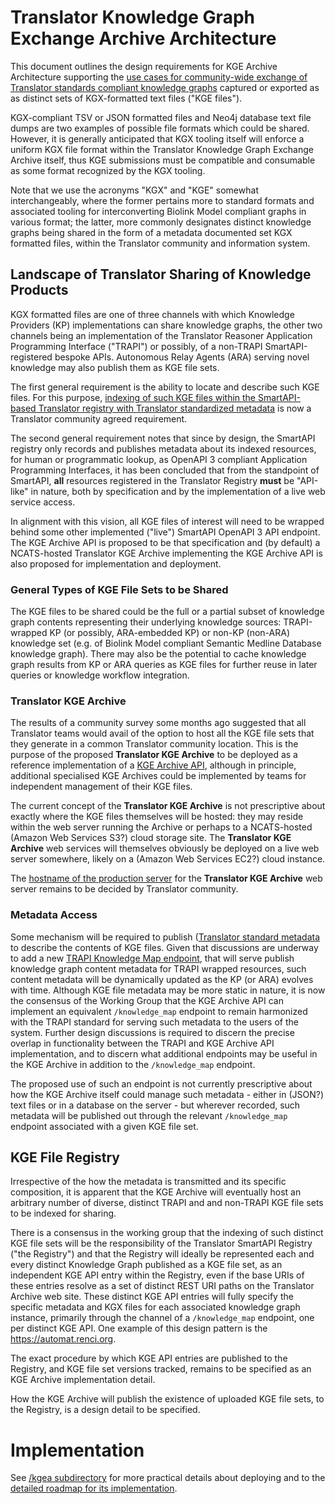 # Translator Knowledge Graph Exchange Archive Architecture

This document outlines the design requirements for KGE Archive Architecture supporting the 
[use cases for community-wide exchange of Translator standards compliant knowledge graphs](https://github.com/NCATSTranslator/Knowledge_Graph_Exchange_Registry/blob/master/KGE_USE_CASES.md) captured or exported as as distinct sets of KGX-formatted text files ("KGE files"). 

KGX-compliant TSV or JSON formatted files and Neo4j database text file dumps are two examples of possible file formats which could be shared. However, it is generally anticipated that KGX tooling itself will enforce a uniform KGX file format within the Translator Knowledge Graph Exchange Archive itself, thus KGE submissions must be compatible and consumable as some format recognized by the KGX tooling. 

Note that we use the acronyms "KGX" and "KGE" somewhat interchangeably, where the former pertains more to standard formats and associated tooling for interconverting Biolink Model compliant graphs in various format; the latter, more commonly designates distinct knowledge graphs being shared in the form of a metadata documented set KGX formatted files, within the Translator community and information system.
 
## Landscape of Translator Sharing of Knowledge Products

KGX formatted files are one of three channels with which Knowledge Providers (KP) implementations can share knowledge graphs, the other two channels being an implementation of the Translator Reasoner Application Programming Interface ("TRAPI") or possibly, of a non-TRAPI SmartAPI-registered bespoke APIs.  Autonomous Relay Agents (ARA) serving novel knowledge may also publish them as KGE file sets.

The first general requirement is the ability to locate and describe such KGE files. For this purpose, [indexing of such KGE files within the SmartAPI-based Translator registry with Translator standardized metadata](https://github.com/NCATSTranslator/TranslatorArchitecture) is now a Translator community agreed requirement.

The second general requirement notes that since by design, the SmartAPI registry only records and publishes metadata about its indexed resources, for human or programmatic lookup, as OpenAPI 3 compliant Application Programming Interfaces, it has been concluded that from the standpoint of SmartAPI, **all** resources registered in the Translator Registry **must** be "API-like" in nature, both by specification and by the implementation of a live web service access.  

In alignment with this vision, all KGE files of interest will need to be wrapped behind some other implemented ("live") SmartAPI OpenAPI 3 API endpoint.  The KGE Archive API is proposed to be that specification and (by default) a NCATS-hosted Translator KGE Archive implementing the KGE Archive API is also proposed for implementation and deployment.

### General Types of KGE File Sets to be Shared

The KGE files to be shared could be the full or a partial subset of knowledge graph contents representing their underlying knowledge sources: TRAPI-wrapped KP (or possibly, ARA-embedded KP) or non-KP (non-ARA) knowledge set (e.g. of Biolink Model compliant Semantic Medline Database knowledge graph). There may also be the potential to cache knowledge graph results from KP or ARA queries as KGE files for further reuse in later queries or knowledge workflow integration.

### Translator KGE Archive

The results of a community survey some months ago suggested that all Translator teams would avail of the option to host all the KGE file sets that they generate in a common Translator community location. This is the purpose of the proposed **Translator KGE Archive** to be deployed as a reference implementation of a [KGE Archive API](./api/kgea_api.yaml), although in principle, additional specialised KGE Archives could be implemented by teams for independent management of their KGE files.

The current concept of the **Translator KGE Archive** is not prescriptive about exactly where the KGE files themselves will be hosted: they may reside within the web server running the Archive or perhaps to a NCATS-hosted (Amazon Web Services S3?) cloud storage site.  The **Translator KGE Archive** web services will themselves obviously be deployed on a live web server somewhere, likely on a (Amazon Web Services EC2?) cloud instance.

The [hostname of the production server]() for the **Translator KGE Archive** web server remains to be decided by Translator community.

### Metadata Access

Some mechanism will be required to publish ([Translator standard metadata](https://github.com/NCATSTranslator/TranslatorArchitecture/blob/master/RegistryMetadata.md) to describe the contents of KGE files. Given that discussions are underway to add a new [TRAPI Knowledge Map endpoint](https://github.com/NCATSTranslator/ReasonerAPI/pull/171/files), that will serve publish knowledge graph content metadata for TRAPI wrapped resources, such content metadata will be dynamically updated as the KP (or ARA) evolves with time.  Although KGE file metadata may be more static in nature, it is now the consensus of the Working Group that the KGE Archive API can implement an equivalent `/knowledge_map` endpoint to remain harmonized with the TRAPI standard for serving such metadata to the users of the system.  Further design discussions is required to discern the precise overlap in functionality between the TRAPI and KGE Archive API implementation, and to discern what additional endpoints may be useful in the KGE Archive in addition to the `/knowledge_map` endpoint.

The proposed use of such an endpoint is not currently prescriptive about how the KGE Archive itself could manage such metadata - either in (JSON?) text files or in a database on the server - but wherever recorded, such metadata will be published out through the relevant `/knowledge_map` endpoint associated with a given KGE file set.

## KGE File Registry

Irrespective of the how the metadata is transmitted and its specific composition, it is apparent that the KGE Archive will eventually host an arbitrary number of diverse, distinct TRAPI and and non-TRAPI KGE file sets to be indexed for sharing.  

There is a consensus in the working group that the indexing of such distinct KGE file sets will be the responsibility of the Translator SmartAPI Registry ("the Registry") and that the Registry will ideally be represented each and every distinct Knowledge Graph published as a KGE file set, as an independent KGE API entry within the Registry, even if the base URIs of these entries resolve as a set of distinct REST URI paths on the Translator Archive web site.  These distinct KGE API entries will fully specify the specific metadata and KGX files for each associated knowledge graph instance, primarily through the channel of a `/knowledge_map` endpoint, one per distinct KGE API. One example of this design pattern is the https://automat.renci.org.

The exact procedure by which KGE API entries are published to the Registry, and KGE file set versions tracked, remains to be specified as an KGE Archive implementation detail.

How the KGE Archive will publish the existence of uploaded KGE file sets, to the Registry, is a design detail to be specified.

# Implementation

See [/kgea subdirectory](./kgea/README.md) for more practical details about deploying and to the [detailed roadmap for its implementation](./kgea/KGE_ARCHIVE_ROADMAP.md).

